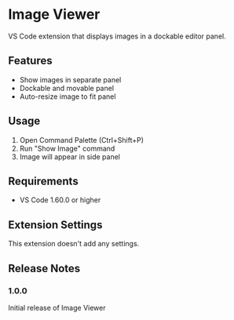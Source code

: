 # Image Viewer

VS Code extension that displays images in a dockable editor panel.

## Features

- Show images in separate panel
- Dockable and movable panel
- Auto-resize image to fit panel

## Usage

1. Open Command Palette (Ctrl+Shift+P)
2. Run "Show Image" command
3. Image will appear in side panel

## Requirements

- VS Code 1.60.0 or higher

## Extension Settings

This extension doesn't add any settings.

## Release Notes

### 1.0.0

Initial release of Image Viewer